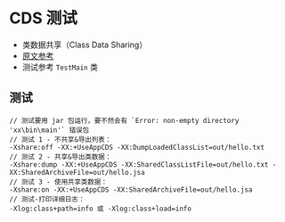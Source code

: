 # CDS 测试
- 类数据共享（Class Data Sharing）
- [原文参考](https://www.jianshu.com/p/890196bf529a)
- 测试参考 `TestMain` 类

## 测试
```
// 测试要用 jar 包运行，要不然会有 `Error: non-empty directory 'xx\bin\main'` 错误包
// 测试 1 - 不共享&导出列表：
-Xshare:off -XX:+UseAppCDS -XX:DumpLoadedClassList=out/hello.txt
// 测试 2 - 共享&导出类数据：
-Xshare:dump -XX:+UseAppCDS -XX:SharedClassListFile=out/hello.txt -XX:SharedArchiveFile=out/hello.jsa
// 测试 3 - 使用共享类数据：
-Xshare:on -XX:+UseAppCDS -XX:SharedArchiveFile=out/hello.jsa
// 测试-打印详细日志： 
-Xlog:class+path=info 或 -Xlog:class+load=info
```